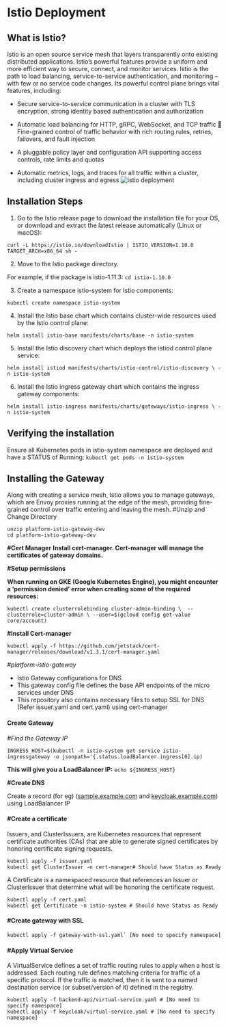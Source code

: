 # Istio Deployment
## What is Istio?
Istio is an open source service mesh that layers transparently onto existing distributed applications. Istio’s powerful features provide a uniform and more efficient way to secure, connect, and monitor services. Istio is the path to load balancing, service-to-service authentication, and monitoring – with few or no service code changes. Its powerful control plane brings vital features, including:
* Secure service-to-service communication in a cluster with TLS encryption, strong identity based authentication and authorization

* Automatic load balancing for HTTP, gRPC, WebSocket, and TCP traffic  Fine-grained control of traffic behavior with rich routing rules, retries, failovers, and fault injection

* A pluggable policy layer and configuration API supporting access controls, rate limits and quotas

* Automatic metrics, logs, and traces for all traffic within a cluster, including cluster ingress and egress
![istio deployment](https://user-images.githubusercontent.com/88204255/141981336-6687225d-1aba-401e-a543-c79c87d0066d.png)


## Installation Steps
1. Go to the Istio release page to download the installation file for your OS, or download and extract the latest release automatically (Linux or macOS):
```
curl -L https://istio.io/downloadIstio | ISTIO_VERSION=1.10.0 TARGET_ARCH=x86_64 sh -
```
2. Move to the Istio package directory.

For example, if the package is istio-1.11.3: `cd istio-1.10.0`

3. Create a namespace istio-system for Istio components:
```
kubectl create namespace istio-system
```
4. Install the Istio base chart which contains cluster-wide resources used by the Istio control plane:
```
helm install istio-base manifests/charts/base -n istio-system
```
5. Install the Istio discovery chart which deploys the istiod control plane service:
```
helm install istiod manifests/charts/istio-control/istio-discovery \ -n istio-system
```
6. Install the Istio ingress gateway chart which contains the ingress gateway components:
```
helm install istio-ingress manifests/charts/gateways/istio-ingress \ -n istio-system
```
## Verifying the installation
Ensure all Kubernetes pods in istio-system namespace are deployed and have
a STATUS of Running:
`kubectl get pods -n istio-system`
## Installing the Gateway
Along with creating a service mesh, Istio allows you to manage gateways, which are Envoy proxies running at the edge of the mesh, providing fine-grained control over traffic entering and leaving the mesh.
#Unzip and Change Directory
```
unzip platform-istio-gateway-dev
cd platform-istio-gateway-dev
```
**#Cert Manager**
**Install cert-manager. Cert-manager will manage the certificates of gateway domains.**

**#Setup permissions**

**When running on GKE (Google Kubernetes Engine), you might encounter a ‘permission denied’ error when creating some of the required resources:**
```
kubectl create clusterrolebinding cluster-admin-binding \  --clusterrole=cluster-admin \ --user=$(gcloud config get-value core/account)  
```
**#Install Cert-manager**

`kubectl apply -f https://github.com/jetstack/cert-manager/releases/download/v1.3.1/cert-manager.yaml`

*#platform-istio-gateway*

* Istio Gateway configurations for DNS
* This gateway config file defines the base API endpoints of the micro services under DNS
* This repository also contains necessary files to setup SSL for DNS (Refer issuer.yaml and cert.yaml) using cert-manager
#### Create Gateway
*#Find the Gateway IP*
```
INGRESS_HOST=$(kubectl -n istio-system get service istio-ingressgateway -o jsonpath='{.status.loadBalancer.ingress[0].ip)
```
**This will give you a LoadBalancer IP:**
`echo ${INGRESS_HOST}`

**#Create DNS**

Create a record (for eg) ([sample.example.com](*) and [keycloak.example.com](*)) using LoadBalancer IP

#### #Create a certificate

Issuers, and ClusterIssuers, are Kubernetes resources that represent certificate authorities (CAs) that are able to generate signed certificates by honoring certificate signing requests.
```
kubectl apply -f issuer.yaml 
kubectl get ClusterIssuer -n cert-manager# Should have Status as Ready 
```
A Certificate is a namespaced resource that references an Issuer or ClusterIssuer that determine what will be honoring the certificate request.
```
kubectl apply -f cert.yaml 
kubectl get Certificate -n istio-system # Should have Status as Ready 
```
#### #Create gateway with SSL
```
kubectl apply -f gateway-with-ssl.yaml` [No need to specify namespace]
```
#### #Apply Virtual Service

A VirtualService defines a set of traffic routing rules to apply when a host is addressed.
Each routing rule defines matching criteria for traffic of a specific protocol.
If the traffic is matched, then it is sent to a named destination service (or subset/version of it) defined in the registry.
```
kubectl apply -f backend-api/virtual-service.yaml # [No need to specify namespace] 
kubectl apply -f keycloak/virtual-service.yaml # [No need to specify namespace]
```

